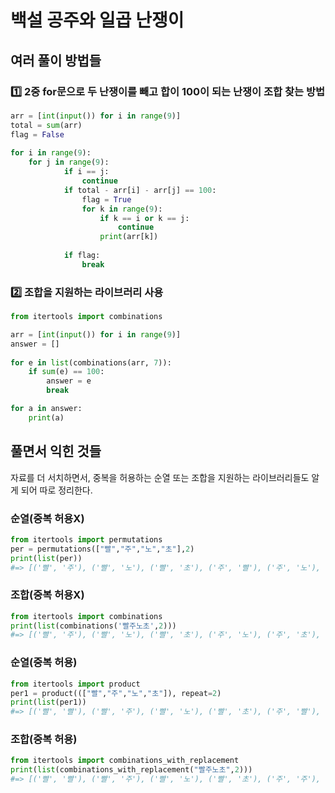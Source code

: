 # 백설 공주와 일곱 난쟁이

## 여러 풀이 방법들

### 1️⃣ 2중 for문으로 두 난쟁이를 빼고 합이 100이 되는 난쟁이 조합 찾는 방법

``` python
arr = [int(input()) for i in range(9)]
total = sum(arr)
flag = False
        
for i in range(9):
    for j in range(9):
            if i == j:
                continue
            if total - arr[i] - arr[j] == 100:
                flag = True
                for k in range(9):
                    if k == i or k == j:
                        continue
                    print(arr[k])
                            
            if flag:
                break
```

### 2️⃣ 조합을 지원하는 라이브러리 사용

``` python
from itertools import combinations

arr = [int(input()) for i in range(9)]
answer = []
        
for e in list(combinations(arr, 7)):
    if sum(e) == 100:
        answer = e
        break

for a in answer:
    print(a)
```



## 풀면서 익힌 것들

자료를 더 서치하면서, 중복을 허용하는 순열 또는 조합을 지원하는 라이브러리들도 알게 되어 따로 정리한다.

### 순열(중복 허용X)

``` python
from itertools import permutations
per = permutations(["빨","주","노","초"],2)
print(list(per))
#=> [('빨', '주'), ('빨', '노'), ('빨', '초'), ('주', '빨'), ('주', '노'), ('주', '초'), ('노', '빨'), ('노', '주'), ('노', '초'), ('초', '빨'), ('초', '주'), ('초', '노')]
```

### 조합(중복 허용X)

``` python
from itertools import combinations
print(list(combinations('빨주노초',2)))
#=> [('빨', '주'), ('빨', '노'), ('빨', '초'), ('주', '노'), ('주', '초'), ('노', '초')]
```

### 순열(중복 허용)

``` python
from itertools import product
per1 = product((["빨","주","노","초"]), repeat=2)
print(list(per1))
#=> [('빨', '빨'), ('빨', '주'), ('빨', '노'), ('빨', '초'), ('주', '빨'), ('주', '주'), ('주', '노'), ('주', '초'), ('노', '빨'), ('노', '주'), ('노', '노'), ('노', '초'), ('초', '빨'), ('초', '주'), ('초', '노'), ('초', '초')]
```

### 조합(중복 허용)

``` python
from itertools import combinations_with_replacement
print(list(combinations_with_replacement("빨주노초",2)))
#=> [('빨', '빨'), ('빨', '주'), ('빨', '노'), ('빨', '초'), ('주', '주'), ('주', '노'), ('주', '초'), ('노', '노'), ('노', '초'), ('초', '초')]
```

